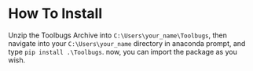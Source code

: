 # How To Install #
Unzip the Toolbugs Archive into `C:\Users\your_name\Toolbugs`, then navigate into your `C:\Users\your_name` directory in anaconda prompt, and type `pip install .\Toolbugs`. now, you can import the package as you wish.


